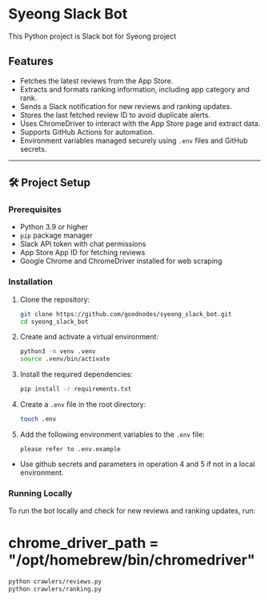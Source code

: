 # Syeong Slack Bot

This Python project is Slack bot for Syeong project


## Features

- Fetches the latest reviews from the App Store.
- Extracts and formats ranking information, including app category and rank.
- Sends a Slack notification for new reviews and ranking updates.
- Stores the last fetched review ID to avoid duplicate alerts.
- Uses ChromeDriver to interact with the App Store page and extract data.
- Supports GitHub Actions for automation.
- Environment variables managed securely using `.env` files and GitHub secrets.

---

## 🛠️ **Project Setup**

### Prerequisites

- Python 3.9 or higher
- `pip` package manager
- Slack API token with chat permissions
- App Store App ID for fetching reviews
- Google Chrome and ChromeDriver installed for web scraping

### Installation

1. Clone the repository:

    ```bash
    git clone https://github.com/goodnodes/syeong_slack_bot.git
    cd syeong_slack_bot
    ```

2. Create and activate a virtual environment:

    ```bash
    python3 -m venv .venv
    source .venv/bin/activate
    ```

3. Install the required dependencies:

    ```bash
    pip install -r requirements.txt
    ```

4. Create a `.env` file in the root directory:

    ```bash
    touch .env
    ```

5. Add the following environment variables to the `.env` file:

    ```
   please refer to .env.example
   ```

- Use github secrets and parameters in operation 4 and 5 if not in a local environment.

### Running Locally

To run the bot locally and check for new reviews and ranking updates, run:
# chrome_driver_path = "/opt/homebrew/bin/chromedriver"

```bash
python crawlers/reviews.py
python crawlers/ranking.py